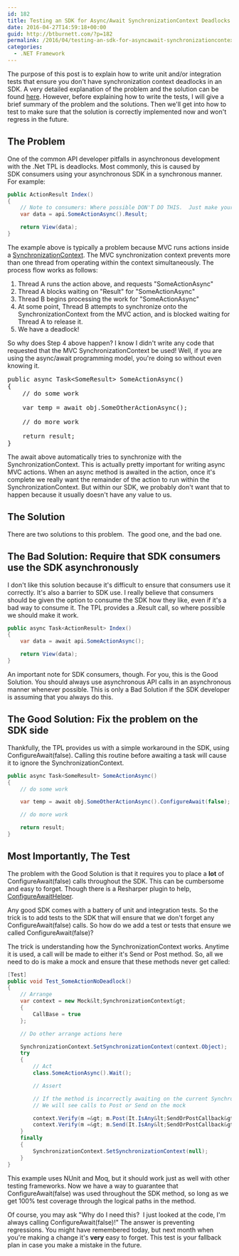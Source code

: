 ```yaml
---
id: 182
title: Testing an SDK for Async/Await SynchronizationContext Deadlocks
date: 2016-04-27T14:59:18+00:00
guid: http://btburnett.com/?p=182
permalink: /2016/04/testing-an-sdk-for-asyncawait-synchronizationcontext-deadlocks.html
categories:
  - .NET Framework
---
```

The purpose of this post is to explain how to write unit and/or integration tests that ensure you don't have synchronization context deadlocks in an SDK. A very detailed explanation of the problem and the solution can be found [here](http://blog.stephencleary.com/2012/07/dont-block-on-async-code.html). However, before explaining how to write the tests, I will give a brief summary of the problem and the solutions. Then we'll get into how to test to make sure that the solution is correctly implemented now and won't regress in the future.

## The Problem

One of the common API developer pitfalls in asynchronous development with the .Net TPL is deadlocks. Most commonly, this is caused by SDK consumers using your asynchronous SDK in a synchronous manner. For example:

```cs
public ActionResult Index()
{
    // Note to consumers: Where possible DON'T DO THIS.  Just make your MVC action async, it works MUCH better.
    var data = api.SomeActionAsync().Result;

    return View(data);
}
```

The example above is typically a problem because MVC runs actions inside a [SynchronizationContext](https://msdn.microsoft.com/en-us/library/system.threading.synchronizationcontext(v=vs.110).aspx). The MVC synchronization context prevents more than one thread from operating within the context simultaneously. The process flow works as follows:

1. Thread A runs the action above, and requests "SomeActionAsync"
2. Thread A blocks waiting on "Result" for "SomeActionAsync"
3. Thread B begins processing the work for "SomeActionAsync"
4. At some point, Thread B attempts to synchronize onto the SynchronizationContext from the MVC action, and is blocked waiting for Thread A to release it.
5. We have a deadlock!

So why does Step 4 above happen? I know I didn't write any code that requested that the MVC SynchronizationContext be used! Well, if you are using the async/await programming model, you're doing so without even knowing it.

<pre class="brush: csharp; title: ; notranslate" title="">public async Task&lt;SomeResult&gt; SomeActionAsync()
{
    // do some work

    var temp = await obj.SomeOtherActionAsync();

    // do more work

    return result;
}
</pre>

The await above automatically tries to synchronize with the SynchronizationContext. This is actually pretty important for writing async MVC actions. When an async method is awaited in the action, once it's complete we really want the remainder of the action to run within the SynchronizationContext. But within our SDK, we probably don't want that to happen because it usually doesn't have any value to us.

## The Solution

There are two solutions to this problem.  The good one, and the bad one.

## The Bad Solution: Require that SDK consumers use the SDK asynchronously

I don't like this solution because it's difficult to ensure that consumers use it correctly. It's also a barrier to SDK use. I really believe that consumers should be given the option to consume the SDK how they like, even if it's a bad way to consume it. The TPL provides a .Result call, so where possible we should make it work.

```cs
public async Task<ActionResult> Index()
{
    var data = await api.SomeActionAsync();

    return View(data);
}
```

An important note for SDK consumers, though. For you, this is the Good Solution. You should always use asynchronous API calls in an asynchronous manner whenever possible. This is only a Bad Solution if the SDK developer is assuming that you always do this.

## The Good Solution: Fix the problem on the SDK side

Thankfully, the TPL provides us with a simple workaround in the SDK, using ConfigureAwait(false). Calling this routine before awaiting a task will cause it to ignore the SynchronizationContext.

```cs
public async Task<SomeResult> SomeActionAsync()
{
    // do some work

    var temp = await obj.SomeOtherActionAsync().ConfigureAwait(false);

    // do more work

    return result;
}
```

## Most Importantly, The Test

The problem with the Good Solution is that it requires you to place a **lot** of ConfigureAwait(false) calls throughout the SDK. This can be cumbersome and easy to forget. Though there is a Resharper plugin to help, [ConfigureAwaitHelper](https://resharper-plugins.jetbrains.com/packages/ConfigureAwaitChecker.v9/).

Any good SDK comes with a battery of unit and integration tests. So the trick is to add tests to the SDK that will ensure that we don't forget any ConfigureAwait(false) calls. So how do we add a test or tests that ensure we called ConfigureAwait(false)?

The trick is understanding how the SynchronizationContext works. Anytime it is used, a call will be made to either it's Send or Post method. So, all we need to do is make a mock and ensure that these methods never get called:

```cs
[Test]
public void Test_SomeActionNoDeadlock()
{
    // Arrange
    var context = new Mock&lt;SynchronizationContext&gt;
    {
        CallBase = true
    };

    // Do other arrange actions here

    SynchronizationContext.SetSynchronizationContext(context.Object);
    try
    {
        // Act
        class.SomeActionAsync().Wait();

        // Assert

        // If the method is incorrectly awaiting on the current SynchronizationContext
        // We will see calls to Post or Send on the mock

        context.Verify(m =&gt; m.Post(It.IsAny&lt;SendOrPostCallback&gt;(), It.IsAny&lt;object&gt;()), Times.Never);
        context.Verify(m =&gt; m.Send(It.IsAny&lt;SendOrPostCallback&gt;(), It.IsAny&lt;object&gt;()), Times.Never);
    }
    finally
    {
        SynchronizationContext.SetSynchronizationContext(null);
    }
}
```

This example uses NUnit and Moq, but it should work just as well with other testing frameworks. Now we have a way to guarantee that ConfigureAwait(false) was used throughout the SDK method, so long as we get 100% test coverage through the logical paths in the method.

Of course, you may ask "Why do I need this?  I just looked at the code, I'm always calling ConfigureAwait(false)!" The answer is preventing regressions. You might have remembered today, but next month when you're making a change it's **very** easy to forget. This test is your fallback plan in case you make a mistake in the future.
